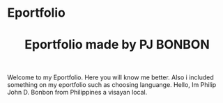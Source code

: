 ﻿# Eportfolio
<h1 align="center">Eportfolio made by PJ BONBON</h1> <br>

<p>Welcome to my Eportfolio. Here you will know me better. Also i included something on my eportfolio such as choosing languange. Hello, Im Philip John D. Bonbon from Philippines a visayan local.</p>


